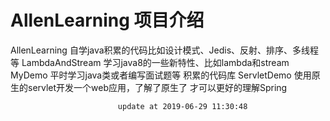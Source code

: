# AllenLearning  项目介绍


AllenLearning		  		自学java积累的代码比如设计模式、Jedis、反射、排序、多线程等
LambdaAndStream				学习java8的一些新特性、比如lambda和stream
MyDemo						平时学习java类或者编写面试题等 积累的代码库
ServletDemo					使用原生的servlet开发一个web应用，了解了原生了 才可以更好的理解Spring  





							update at 2019-06-29 11:30:48